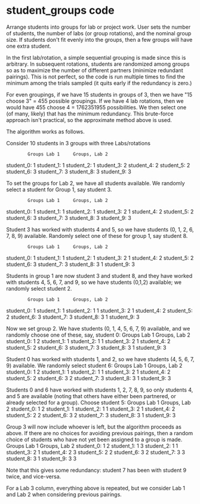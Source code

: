 # student_groups code

Arrange students into groups for lab or project work.  User sets the number of
students, the number of labs (or group rotations), and the nominal group size.
If students don't fit evenly into the groups, then a few groups will have one
extra student.

In the first lab/rotation, a simple sequential grouping is made since this is
arbitrary.  In subsequent rotations, students are randomized among groups so as to maximize the number of different partners (minimize redundant pairings). This is not perfect, so the code is run multiple times to find the minimum among the trials sampled (it quits early if the redundancy is zero.)

For even groupings, if we have 15 students in groups of 3, then we have "15 choose 3" = 455 possible groupings. If we have 4 lab rotations, then we would have 455 choose 4 = 1762351955 possibilities. We then select one (of many, likely) that has the minimum redundancy. This brute-force approach isn't practical, so the approximate method above is used. 

The algorithm works as follows.

Consider 10 students in 3 groups with three Labs/rotations
      
            Groups Lab 1     Groups, Lab 2
student_0:       1
student_1:       1
student_2:       1
student_3:       2
student_4:       2
student_5:       2
student_6:       3
student_7:       3
student_8:       3
student_9:       3

To set the groups for Lab 2, we have all students available. We randomly select a student for Group 1, say student 3.

            Groups Lab 1     Groups, Lab 2
student_0:       1
student_1:       1
student_2:       1
student_3:       2                1
student_4:       2
student_5:       2
student_6:       3
student_7:       3
student_8:       3
student_9:       3

Student 3 has worked with students 4 and 5, so we have students (0, 1, 2, 6, 7, 8, 9) available. Randomly select one of these for group 1, say student 8.

            Groups Lab 1     Groups, Lab 2
student_0:       1
student_1:       1
student_2:       1
student_3:       2                1
student_4:       2
student_5:       2
student_6:       3
student_7:       3
student_8:       3                1
student_9:       3

Students in group 1 are now student 3 and student 8, and they have worked with students 4, 5, 6, 7, and 9, so we have students (0,1,2) available; we randomly select student 2.

            Groups Lab 1     Groups, Lab 2
student_0:       1
student_1:       1
student_2:       1                1
student_3:       2                1
student_4:       2
student_5:       2
student_6:       3
student_7:       3
student_8:       3                1
student_9:       3

Now we set group 2. We have students (0, 1, 4, 5, 6, 7, 9) available, and we randomly choose one of these, say, student 0:
            Groups Lab 1     Groups, Lab 2
student_0:       1                2
student_1:       1
student_2:       1                1
student_3:       2                1
student_4:       2
student_5:       2
student_6:       3
student_7:       3
student_8:       3                1
student_9:       3

Student 0 has worked with students 1, and 2, so we have students (4, 5, 6, 7, 9) available. We randomly select student 6:
            Groups Lab 1     Groups, Lab 2
student_0:       1                2
student_1:       1
student_2:       1                1
student_3:       2                1
student_4:       2
student_5:       2
student_6:       3                2
student_7:       3
student_8:       3                1
student_9:       3

Students 0 and 6 have worked with students 1, 2, 7, 8, 9, so only students 4, and 5 are available (noting that others have either been partnered, or already selected for a group). Choose student 5:
            Groups Lab 1     Groups, Lab 2
student_0:       1                2
student_1:       1
student_2:       1                1
student_3:       2                1
student_4:       2
student_5:       2                2
student_6:       3                2
student_7:       3
student_8:       3                1
student_9:       3

Group 3 will now include whoever is left, but the algorithm proceeds as above. If there are no choices for avoiding previous pairings, then a random choice of students who have not yet been assigned to a group is made. 
            Groups Lab 1     Groups, Lab 2
student_0:       1                2
student_1:       1                3
student_2:       1                1
student_3:       2                1
student_4:       2                3
student_5:       2                2
student_6:       3                2
student_7:       3                3
student_8:       3                1
student_9:       3                3

Note that this gives some redundancy: student 7 has been with student 9 twice, and vice-versa.

For a Lab 3 column, everything above is repeated, but we consider Lab 1 and Lab 2 when considering previous pairings.

